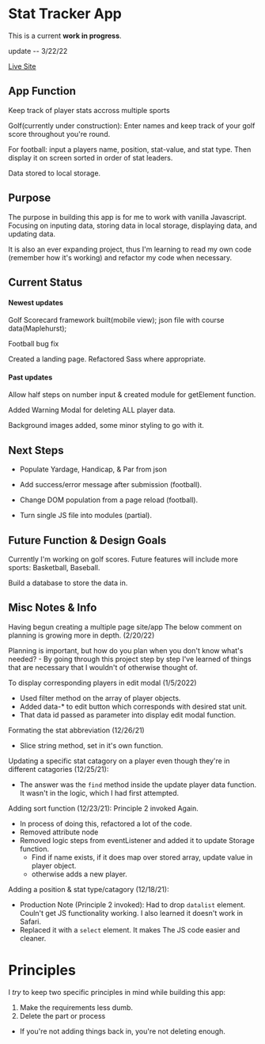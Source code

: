# Stat Tracker App

This is a current **work in progress**.

update -- 3/22/22 

[Live Site](https://stat-tracker-app.vercel.app/)

## App Function
Keep track of player stats accross multiple sports

Golf(currently under construction): Enter names and keep track of your golf score throughout you're round.

For football: input a players name, position, stat-value, and stat type.  Then display it on screen sorted in order of stat leaders.

Data stored to local storage.

## Purpose
The purpose in building this app is for me to work with vanilla Javascript.  Focusing on inputing data, storing data in local storage, displaying data, and updating data.

It is also an ever expanding project, thus I'm learning to read my own code (remember how it's working) and refactor my code when necessary.

## Current Status
#### Newest updates
Golf Scorecard framework built(mobile view); json file with course data(Maplehurst);

Football bug fix

Created a landing page. Refactored Sass where appropriate.

#### Past updates
Allow half steps on number input & created module for getElement function.

Added Warning Modal for deleting ALL player data.

Background images added, some minor styling to go with it.

## Next Steps
- Populate Yardage, Handicap, & Par from json

- Add success/error message after submission (football).

- Change DOM population from a page reload (football).

- Turn single JS file into modules (partial).

## Future Function & Design Goals
Currently I'm working on golf scores.  Future features will include more sports: Basketball, Baseball.

Build a database to store the data in.

## Misc Notes & Info
Having begun creating a multiple page site/app The below comment on planning is growing more in depth. (2/20/22)

Planning is important, but how do you plan when you don't know what's needed?  -  By going through this project step by step I've learned of things that are necessary that I wouldn't of otherwise thought of.

To display corresponding players in edit modal (1/5/2022)
- Used filter method on the array of player objects.
- Added data-* to edit button which corresponds with desired stat unit.
- That data id passed as parameter into display edit modal function.

Formating the stat abbreviation (12/26/21)
- Slice string method, set in it's own function.

Updating a specific stat catagory on a player even though they're in different catagories (12/25/21):
  - The answer was the `find` method inside the update player data function.  It wasn't in the logic, which I had first attempted.

Adding sort function (12/23/21):
  Principle 2 invoked Again.
  - In process of doing this, refactored a lot of the code.
  - Removed attribute node
  - Removed logic steps from eventListener and added it to update Storage function.
    - Find if name exists, if it does map over stored array, update value in player object.
    - otherwise adds a new player.

Adding a position & stat type/catagory (12/18/21):
  - Production Note (Principle 2 invoked): Had to drop `datalist` element.  Couln't get JS functionality working.  I also learned it doesn't work in Safari.
  - Replaced it with a `select` element.  It makes The JS code easier and cleaner.

# Principles
I *try* to keep two specific principles in mind while building this app:

1) Make the requirements less dumb.
2) Delete the part or process
  - If you're not adding things back in, you're not deleting enough.